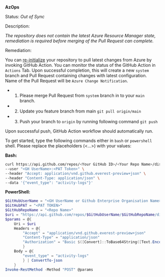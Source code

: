 **AzOps**

Status: _Out of Sync_

Description:

_The repository does not contain the latest Azure Resource Manager state, remediation is required before merging of the Pull Request can complete._

Remediation:

You can [re-initialize](https://github.com/Azure/Enterprise-Scale/blob/main/docs/Deploy/discover-environment.md#initialize-existing-environment) your repository to pull latest changes from Azure by invoking GitHub Action. You can monitor the status of the GitHub Action in `Actions` Tab. Upon successful completion, this will create a new `system` branch and Pull Request containing changes with latest configuration. Name of the Pull Request will be `Azure Change Notification`.

- 1. Please merge Pull Request from `system`  branch in to your `main` branch.
- 2. Update you feature branch from  main `git pull origin/main`
- 3. Push your branch to `origin` by running following command `git push`

Upon successful push, GitHub Action workflow should automatically run.

To get started, type the following commands either in `bash` or `powershell` shell. Please replace the placeholders (<...>) with your values:

**Bash:**

```bash
curl https://api.github.com/repos/<Your GitHub ID>/<Your Repo Name>/dispatches \
--user "<GH UserName>:<PAT Token>" \
--header "Accept: application/vnd.github.everest-preview+json" \
--header "Content-Type: application/json" \
--data '{"event_type": "activity-logs"}'
```

**PowerShell:**

```powershell
$GitHubUserName = "<GH UserName or Github Enterprise Organisation Name>"
$GitHubPAT = "<PAT TOKEN>"
$GitHubRepoName = "<Repo Name>"
$uri = "https://api.github.com/repos/$GitHubUserName/$GitHubRepoName/dispatches"
$params = @{
    Uri = $uri
    Headers = @{
        "Accept" = "application/vnd.github.everest-preview+json"
        "Content-Type" = "application/json"
        "Authorization" = "Basic $([Convert]::ToBase64String([Text.Encoding]::ASCII.GetBytes(("{0}:{1}" -f $GitHubUserName,$GitHubPAT))))"
        }
    Body = @{
        "event_type" = "activity-logs"
        } | ConvertTo-json
    }
Invoke-RestMethod -Method "POST" @params
```
